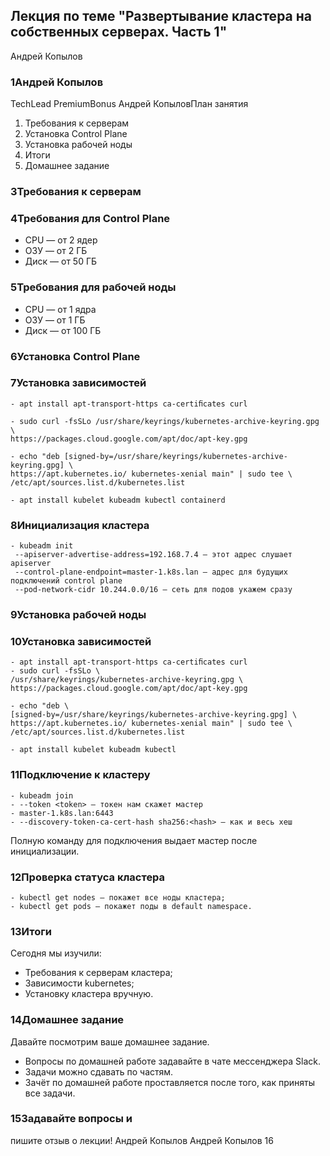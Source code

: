 ## Лекция по теме "Развертывание кластера на собственных серверах. Часть 1"

Андрей
Копылов

### 1Андрей Копылов
TechLead
PremiumBonus
Андрей КопыловПлан занятия
1. Требования к серверам
2. Установка Control Plane
3. Установка рабочей ноды
4. Итоги
5. Домашнее задание

### 3Требования к серверам

### 4Требования для Control Plane
- CPU — от 2 ядер
- ОЗУ — от 2 ГБ
- Диск — от 50 ГБ

### 5Требования для рабочей ноды
- CPU — от 1 ядра
- ОЗУ — от 1 ГБ
- Диск — от 100 ГБ

### 6Установка Control Plane

### 7Установка зависимостей
```
- apt install apt-transport-https ca-certiﬁcates curl

- sudo curl -fsSLo /usr/share/keyrings/kubernetes-archive-keyring.gpg \
https://packages.cloud.google.com/apt/doc/apt-key.gpg

- echo "deb [signed-by=/usr/share/keyrings/kubernetes-archive-keyring.gpg] \
https://apt.kubernetes.io/ kubernetes-xenial main" | sudo tee \
/etc/apt/sources.list.d/kubernetes.list

- apt install kubelet kubeadm kubectl containerd
```

### 8Инициализация кластера
```
- kubeadm init
 --apiserver-advertise-address=192.168.7.4 — этот адрес слушает apiserver
 --control-plane-endpoint=master-1.k8s.lan — адрес для будущих подключений control plane
 --pod-network-cidr 10.244.0.0/16 — сеть для подов укажем сразу
``` 
 
### 9Установка рабочей ноды

### 10Установка зависимостей
```
- apt install apt-transport-https ca-certiﬁcates curl
- sudo curl -fsSLo \
/usr/share/keyrings/kubernetes-archive-keyring.gpg \
https://packages.cloud.google.com/apt/doc/apt-key.gpg

- echo "deb \
[signed-by=/usr/share/keyrings/kubernetes-archive-keyring.gpg] \
https://apt.kubernetes.io/ kubernetes-xenial main" | sudo tee \
/etc/apt/sources.list.d/kubernetes.list

- apt install kubelet kubeadm kubectl
```

### 11Подключение к кластеру
```
- kubeadm join
- --token <token> — токен нам скажет мастер
- master-1.k8s.lan:6443
- --discovery-token-ca-cert-hash sha256:<hash> — как и весь хеш
```
Полную команду для подключения выдает мастер после
инициализации.

  
### 12Проверка статуса кластера
```
- kubectl get nodes — покажет все ноды кластера;
- kubectl get pods — покажет поды в default namespace.
```

### 13Итоги
Сегодня мы изучили:
- Требования к серверам кластера;
- Зависимости kubernetes;
- Установку кластера вручную.

### 14Домашнее задание
Давайте посмотрим ваше домашнее задание.
- Вопросы по домашней работе задавайте в чате мессенджера
Slack.
- Задачи можно сдавать по частям.
- Зачёт по домашней работе проставляется после того, как приняты
все задачи.

### 15Задавайте вопросы и
пишите отзыв о лекции!
Андрей Копылов
Андрей Копылов
16
